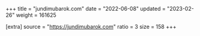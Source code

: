+++
title = "jundimubarok.com"
date = "2022-06-08"
updated = "2023-02-26"
weight = 161625

[extra]
source = "https://jundimubarok.com"
ratio = 3
size = 158
+++
